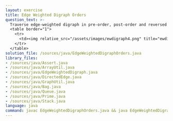 ```yaml
---
layout: exercise
title: Edge Weighted Digraph Orders
question_text: >-
  Traverse edge-weighted digraph in pre-order, post-order and reversed post-order
  <table border="1">
    <tr>
      <td><img relative_src="/assets/images/ewdigraph4.png" title="ewdigraph4"></td>
    </tr>
  </table>
solution_file: /sources/java/EdgeWeightedDigraphOrders.java
library_files:
- /sources/java/Assert.java
- /sources/java/ArrayUtil.java
- /sources/java/EdgeWeightedDigraph.java
- /sources/java/DirectedEdge.java
- /sources/java/GraphUtil.java
- /sources/java/Bag.java
- /sources/java/Queue.java
- /sources/java/Prime.java
- /sources/java/Stack.java
language: java
command: javac EdgeWeightedDigraphOrders.java && java EdgeWeightedDigraphOrders
---
```

